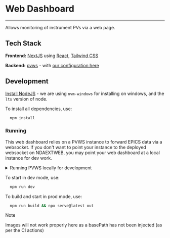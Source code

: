 # Web Dashboard

---

Allows monitoring of instrument PVs via a web page.

## Tech Stack

**Frontend:** [NextJS](https://nextjs.org/) using [React](https://react.dev/), [Tailwind CSS](https://tailwindcss.com/)

**Backend:** [pvws](https://github.com/ornl-epics/pvws) - with [our configuration here](https://github.com/ISISComputingGroup/pvws-config)

## Development

[Install NodeJS](https://docs.npmjs.com/downloading-and-installing-node-js-and-npm) - we are using `nvm-windows` for installing on windows, and the `lts` version of node.

To install all dependencies, use:

```bash
  npm install
```

### Running

This web dashboard relies on a PVWS instance to forward EPICS data via a websocket. If you don't want to point your instance to the deployed websocket on NDAEXTWEB, you may point your web dashboard at a local instance for dev work.

<details>
  <summary>Running PVWS locally for development</summary>
  
  To run a PVWS instance locally, the [Tomcat 9](https://tomcat.apache.org/download-90.cgi) binaries need to be downloaded. 
  After this: 
  1. Download the nightly webapp `pvws.war` from the [PVWS homepage](https://github.com/ornl-epics/pvws) and place it in `webapps\` of your tomcat download
  2. Create a file called `setenv.bat` in the `bin\` folder of tomcat with your `EPICS_CA_ADDR_LIST` and `EPICS_CA_AUTO_ADDR_LIST` (you can get these by doing `set EPICS_CA` in an `epicsterm.bat`) ie this, where 1.2.3.4 is your CA gateway address: 
```bat
set EPICS_CA_ADDR_LIST=127.255.255.255 1.2.3.4
set EPICS_CA_AUTO_ADDR_LIST=NO
```
  3. `cd` to `bin\` and run `catalina.bat start` to start the tomcat server. you can verify this is working by going to `http://localhost:8080/pvws/` - you should see a summary webpage.
  4.  Create an `.env.local` file with `NEXT_PUBLIC_WS_URL` set to the pvws URL you are using. For example:

```.env.local
NEXT_PUBLIC_WS_URL=ws://<hostname>:<port>/pvws/pv
```

</details>

To start in dev mode, use:

```bash
  npm run dev
```

To build and start in prod mode, use:

```bash
  npm run build && npx serve@latest out
```

> [!NOTE]  
> Images will not work properly here as a basePath has not been injected (as per the CI actions)
